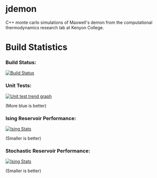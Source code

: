 jdemon
=====

C++ monte carlo simulations of Maxwell's demon from the computational thermodynamics research lab at Kenyon College.
# Build Statistics

### Build Status:

[![Build Status](http://physics.mblar.us/job/all-tests/badge/icon)](http://physics.mblar.us/job/all-tests/)

### Unit Tests:
[![Unit test trend graph](http://physics.mblar.us/job/test-demon/test/trend)](http://physics.mblar.us/job/test-demon)

(More blue is better)

### Ising Reservoir Performance:

[![Ising Stats](http://physics.mblar.us/job/performance-tests/performance/respondingTimeGraph?width=500&height=300&performanceReportPosition=ising.stats)](http://physics.mblar.us/job/performance-tests)

(Smaller is better)

### Stochastic Reservoir Performance:

[![Ising Stats](http://physics.mblar.us/job/performance-tests/performance/respondingTimeGraph?width=500&height=300&performanceReportPosition=stoch.stats)](http://physics.mblar.us/job/performance-tests)

(Smaller is better)
